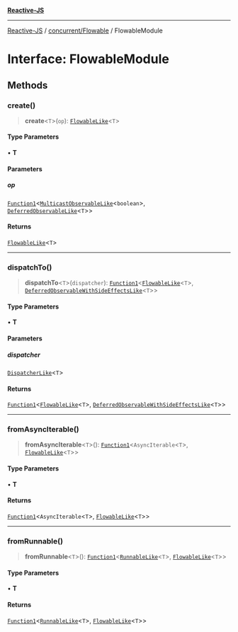 [**Reactive-JS**](../../../README.md)

***

[Reactive-JS](../../../README.md) / [concurrent/Flowable](../README.md) / FlowableModule

# Interface: FlowableModule

## Methods

### create()

> **create**\<`T`\>(`op`): [`FlowableLike`](../../interfaces/FlowableLike.md)\<`T`\>

#### Type Parameters

• **T**

#### Parameters

##### op

[`Function1`](../../../functions/type-aliases/Function1.md)\<[`MulticastObservableLike`](../../interfaces/MulticastObservableLike.md)\<`boolean`\>, [`DeferredObservableLike`](../../interfaces/DeferredObservableLike.md)\<`T`\>\>

#### Returns

[`FlowableLike`](../../interfaces/FlowableLike.md)\<`T`\>

***

### dispatchTo()

> **dispatchTo**\<`T`\>(`dispatcher`): [`Function1`](../../../functions/type-aliases/Function1.md)\<[`FlowableLike`](../../interfaces/FlowableLike.md)\<`T`\>, [`DeferredObservableWithSideEffectsLike`](../../interfaces/DeferredObservableWithSideEffectsLike.md)\<`T`\>\>

#### Type Parameters

• **T**

#### Parameters

##### dispatcher

[`DispatcherLike`](../../interfaces/DispatcherLike.md)\<`T`\>

#### Returns

[`Function1`](../../../functions/type-aliases/Function1.md)\<[`FlowableLike`](../../interfaces/FlowableLike.md)\<`T`\>, [`DeferredObservableWithSideEffectsLike`](../../interfaces/DeferredObservableWithSideEffectsLike.md)\<`T`\>\>

***

### fromAsyncIterable()

> **fromAsyncIterable**\<`T`\>(): [`Function1`](../../../functions/type-aliases/Function1.md)\<`AsyncIterable`\<`T`\>, [`FlowableLike`](../../interfaces/FlowableLike.md)\<`T`\>\>

#### Type Parameters

• **T**

#### Returns

[`Function1`](../../../functions/type-aliases/Function1.md)\<`AsyncIterable`\<`T`\>, [`FlowableLike`](../../interfaces/FlowableLike.md)\<`T`\>\>

***

### fromRunnable()

> **fromRunnable**\<`T`\>(): [`Function1`](../../../functions/type-aliases/Function1.md)\<[`RunnableLike`](../../interfaces/RunnableLike.md)\<`T`\>, [`FlowableLike`](../../interfaces/FlowableLike.md)\<`T`\>\>

#### Type Parameters

• **T**

#### Returns

[`Function1`](../../../functions/type-aliases/Function1.md)\<[`RunnableLike`](../../interfaces/RunnableLike.md)\<`T`\>, [`FlowableLike`](../../interfaces/FlowableLike.md)\<`T`\>\>
